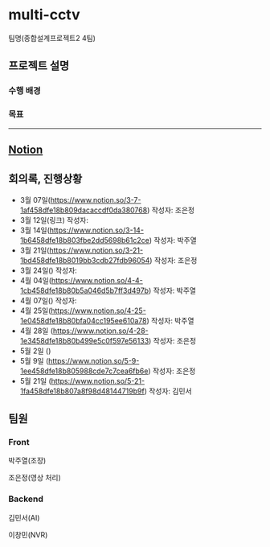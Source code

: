 # multi-cctv
팀명(종합설계프로젝트2 4팀)
## 프로젝트 설명
### 수행 배경

### 목표

-----------
## [Notion](https://www.notion.so/CCTV-1af458dfe18b80b4b78ef1e0ae57aa77)



## 회의록, 진행상황
- 3월 07일(https://www.notion.so/3-7-1af458dfe18b809dacaccdf0da380768) 작성자: 조은정
- 3월 12일(링크) 작성자: 
- 3월 14일(https://www.notion.so/3-14-1b6458dfe18b803fbe2dd5698b61c2ce) 작성자: 박주열
- 3월 21일(https://www.notion.so/3-21-1bd458dfe18b8019bb3cdb27fdb96054) 작성자: 조은정
- 3월 24일() 작성자: 
- 4월 04일(https://www.notion.so/4-4-1cb458dfe18b80b5a046d5b7ff3d497b) 작성자: 박주열
- 4월 07일() 작성자: 
- 4월 25일(https://www.notion.so/4-25-1e0458dfe18b80bfa04cc195ee610a78) 작성자: 박주열
- 4월 28일 (https://www.notion.so/4-28-1e3458dfe18b80b499e5c0f597e56133) 작성자: 조은정
- 5월 2일 ()
- 5월 9일 (https://www.notion.so/5-9-1ee458dfe18b805988cde7c7cea6fb6e) 작성자: 조은정
- 5월 21일 (https://www.notion.so/5-21-1fa458dfe18b807a8f98d48144719b9f) 작성자: 김민서
## 팀원
### Front
박주열(조장)

조은정(영상 처리)

### Backend
김민서(AI)

이창민(NVR)


